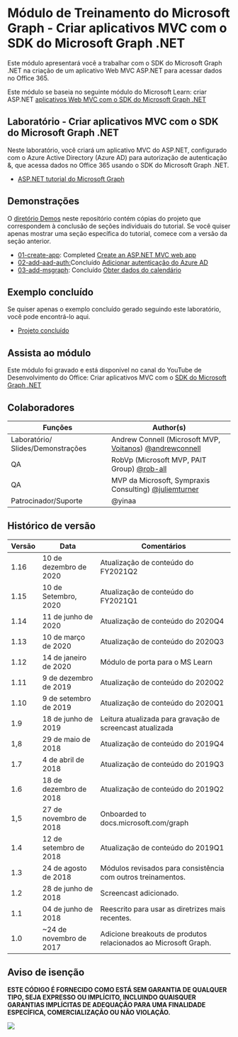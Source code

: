 # <a name="microsoft-graph-training-module---build-mvc-apps-with-the-microsoft-graph-net-sdk"></a>Módulo de Treinamento do Microsoft Graph - Criar aplicativos MVC com o SDK do Microsoft Graph .NET

Este módulo apresentará você a trabalhar com o SDK do Microsoft Graph .NET na criação de um aplicativo Web MVC ASP.NET para acessar dados no Office 365.

Este módulo se baseia no seguinte módulo do Microsoft Learn: criar ASP.NET [aplicativos Web MVC com o SDK do Microsoft Graph .NET](https://docs.microsoft.com/learn/modules/msgraph-build-aspnetmvc-apps)

## <a name="lab---build-mvc-apps-with-the-microsoft-graph-net-sdk"></a>Laboratório - Criar aplicativos MVC com o SDK do Microsoft Graph .NET

Neste laboratório, você criará um aplicativo MVC do ASP.NET, configurado com o Azure Active Directory (Azure AD) para autorização de autenticação &, que acessa dados no Office 365 usando o SDK do Microsoft Graph .NET.

- [ASP.NET tutorial do Microsoft Graph](https://docs.microsoft.com/graph/training/aspnet-tutorial)

## <a name="demos"></a>Demonstrações

O [diretório Demos](./Demos) neste repositório contém cópias do projeto que correspondem à conclusão de seções individuais do tutorial. Se você quiser apenas mostrar uma seção específica do tutorial, comece com a versão da seção anterior.

- [01-create-app](Demos/01-create-app): Completed [Create an ASP.NET MVC web app](https://docs.microsoft.com/graph/training/aspnet-tutorial?tutorial-step=1)
- [02-add-aad-auth:](Demos/02-add-aad-auth)Concluído [Adicionar autenticação do Azure AD](https://docs.microsoft.com/graph/training/aspnet-tutorial?tutorial-step=3)
- [03-add-msgraph](Demos/03-add-msgraph): Concluído [Obter dados do calendário](https://docs.microsoft.com/graph/training/aspnet-tutorial?tutorial-step=4)

## <a name="completed-sample"></a>Exemplo concluído

Se quiser apenas o exemplo concluído gerado seguindo este laboratório, você pode encontrá-lo aqui.

- [Projeto concluído](Demos/03-add-msgraph)

## <a name="watch-the-module"></a>Assista ao módulo

Este módulo foi gravado e está disponível no canal do YouTube de Desenvolvimento do Office: Criar aplicativos MVC com o [SDK do Microsoft Graph .NET](https://youtu.be/a2teHZ5WuNc)

## <a name="contributors"></a>Colaboradores

| Funções                | Author(s)                                                                                                      |
| -------------------- | -------------------------------------------------------------------------------------------------------------- |
| Laboratório/ Slides/Demonstrações | Andrew Connell (Microsoft MVP, [Voitanos](//github.com/voitanos)) [@andrewconnell](//github.com/andrewconnell) |
| QA                   | RobVp (Microsoft MVP, PAIT Group) [@rob-all](//github.com/rob-windsor)                               |
| QA                   | MVP da Microsoft, Sympraxis Consulting) [@juliemturner](//github.com/juliemturner)                  |
| Patrocinador/Suporte    | @yinaa [](//github.com/yinaa)                                                           |

## <a name="version-history"></a>Histórico de versão

| Versão | Data               | Comentários                                             |
| ------- | ------------------ | ---------------------------------------------------- |
| 1.16    | 10 de dezembro de 2020 | Atualização de conteúdo do FY2021Q2                             |
| 1.15    | 10 de Setembro, 2020 | Atualização de conteúdo do FY2021Q1                             |
| 1.14    | 11 de junho de 2020      | Atualização de conteúdo do 2020Q4                               |
| 1.13    | 10 de março de 2020     | Atualização de conteúdo do 2020Q3                               |
| 1.12    | 14 de janeiro de 2020   | Módulo de porta para o MS Learn                              |
| 1.11    | 9 de dezembro de 2019   | Atualização de conteúdo do 2020Q2                               |
| 1.10    | 9 de setembro de 2019  | Atualização de conteúdo do 2020Q1                               |
| 1.9     | 18 de junho de 2019      | Leitura atualizada para gravação de screencast atualizada     |
| 1,8     | 29 de maio de 2018       | Atualização de conteúdo do 2019Q4                               |
| 1.7     | 4 de abril de 2018      | Atualização de conteúdo do 2019Q3                               |
| 1.6     | 18 de dezembro de 2018  | Atualização de conteúdo do 2019Q2                               |
| 1,5     | 27 de novembro de 2018  | Onboarded to docs.microsoft.com/graph                |
| 1.4     | 12 de setembro de 2018 | Atualização de conteúdo do 2019Q1                               |
| 1.3     | 24 de agosto de 2018    | Módulos revisados para consistência com outros treinamentos. |
| 1.2     | 28 de junho de 2018      | Screencast adicionado.                                    |
| 1.1     | 04 de junho de 2018      | Reescrito para usar as diretrizes mais recentes.                    |
| 1.0     | ~24 de novembro de 2017 | Adicione breakouts de produtos relacionados ao Microsoft Graph.       |

## <a name="disclaimer"></a>Aviso de isenção

**ESTE CÓDIGO  É FORNECIDO COMO ESTÁ SEM GARANTIA DE QUALQUER TIPO, SEJA EXPRESSO OU IMPLÍCITO, INCLUINDO QUAISQUER GARANTIAS IMPLÍCITAS DE ADEQUAÇÃO PARA UMA FINALIDADE ESPECÍFICA, COMERCIALIZAÇÃO OU NÃO VIOLAÇÃO.**

<img src="https://telemetry.sharepointpnp.com/msgraph-training-aspnetmvcapp" />
